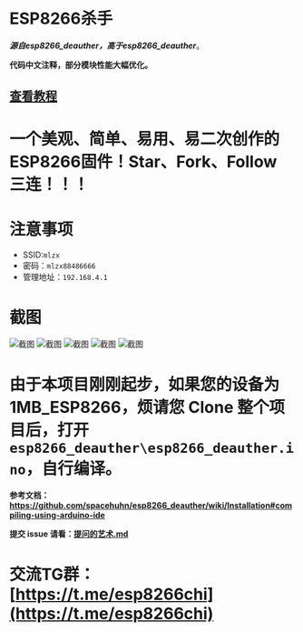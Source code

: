# ESP8266杀手
***源自esp8266_deauther，高于esp8266_deauther***。

**代码中文注释，部分模块性能大幅优化。**

## [查看教程](https://github.com/voltachan/esp8266killer/wiki)
# 一个美观、简单、易用、易二次创作的ESP8266固件！Star、Fork、Follow 三连！！！
# 注意事项
+ SSID:`mlzx`
+ 密码：`mlzx88486666`
+ 管理地址：`192.168.4.1`

# 截图

![截图](https://s2.ax1x.com/2019/01/31/k1zvjO.png)
![截图](https://s2.ax1x.com/2019/01/31/k3SCEd.png)
![截图](https://s2.ax1x.com/2019/01/31/k3SpHH.png)
![截图](https://s2.ax1x.com/2019/01/31/k3SSDe.png)
![截图](https://s2.ax1x.com/2019/02/10/kUHG1x.png)

# 由于本项目刚刚起步，如果您的设备为1MB_ESP8266，烦请您 Clone 整个项目后，打开`esp8266_deauther\esp8266_deauther.ino`，自行编译。
**参考文档：https://github.com/spacehuhn/esp8266_deauther/wiki/Installation#compiling-using-arduino-ide**

**提交 issue 请看：[提问的艺术.md](https://github.com/voltachan/esp8266killer/blob/master/%E6%8F%90%E9%97%AE%E7%9A%84%E8%89%BA%E6%9C%AF.md)**

# 交流TG群：[https://t.me/esp8266chi](https://t.me/esp8266chi)
